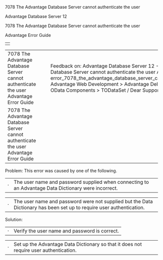 7078 The Advantage Database Server cannot authenticate the user




Advantage Database Server 12  

7078 The Advantage Database Server cannot authenticate the user

Advantage Error Guide

|  |
| --- |
|  |

|  |  |  |  |  |
| --- | --- | --- | --- | --- |
| 7078 The Advantage Database Server cannot authenticate the user  Advantage Error Guide |  |  | Feedback on: Advantage Database Server 12 - 7078 The Advantage Database Server cannot authenticate the user Advantage Error Guide error\_7078\_the\_advantage\_database\_server\_cannot\_authenticate\_the\_user Advantage Web Development > Advantage Delphi OData Client > Delphi OData Components > TODataSet / Dear Support Staff, |  |
| 7078 The Advantage Database Server cannot authenticate the user  Advantage Error Guide |  |  |  |  |

Problem: This error was caused by one of the following.

|  |  |
| --- | --- |
| · | The user name and password supplied when connecting to an Advantage Data Dictionary were incorrect. |

|  |  |
| --- | --- |
| · | The user name and password were not supplied but the Data Dictionary has been set up to require user authentication. |

Solution:

|  |  |
| --- | --- |
| · | Verify the user name and password is correct. |

|  |  |
| --- | --- |
| · | Set up the Advantage Data Dictionary so that it does not require user authentication. |